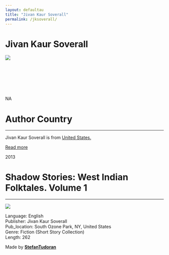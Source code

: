 ```yaml
---
layout: defaultau
title: "Jivan Kaur Soverall"
permalink: /jksoverall/
---
```

<!-- partial:index.partial.html -->
<div class="content">
    <h1>Jivan Kaur Soverall</h1>
    <div class="quote">
        <div><img src="https://m.media-amazon.com/images/I/81QiDy0AM-L._SY600_.jpg" class="logo"></div>
    </div>
    <div class="timeline">
        <div style="padding-bottom:100px;"></div>
        <div class="block">
            <div class="date right"><p class="right"> NA </p></div>
            <div class="dot"></div>
            <div class="left first">
            <div class="author_country">
                <h1>Author Country</h1><hr>
          <div class="aclocation">  <p>Jivan Kaur Soverall is from <a href="http://localhost:4000/1">United States.</a></p></div>
              <div class="acreadmore">  <a href="NA" target="_blank">Read more</a></div>
            </div>
            </div>
        </div>
        <div class="block">
            <div class="date left"><p class="left">2013</p></div>
            <div class="dot"></div>
            <div class="right">
                <h1>Shadow Stories: West Indian Folktales. Volume 1</h1><hr>
                <p><img src="https://i.gr-assets.com/images/S/compressed.photo.goodreads.com/books/1442896432l/26797043._SY475_.jpg"></p>
                <p>
                Language: English<br/>
                Publisher: Jivan Kaur Soverall<br/>
                Pub_location: South Ozone Park, NY, United States<br/>
                Genre: Fiction (Short Story Collection)<br/>
                Length: 262</p>
            </div>
        </div>
        <div id="footer">
        <p id="copyright">Made by&nbsp;<strong><a href="https://www.linkedin.com/in/nicolae-stefan-tudoran-b02291127/" target="_blank">StefanTudoran</a></strong></p>
    </div>
</div>
<!-- partial -->
  <script src='https://cdnjs.cloudflare.com/ajax/libs/jquery/3.1.1/jquery.min.js'></script><script  src="assets/js/authorscript.js"></script>
